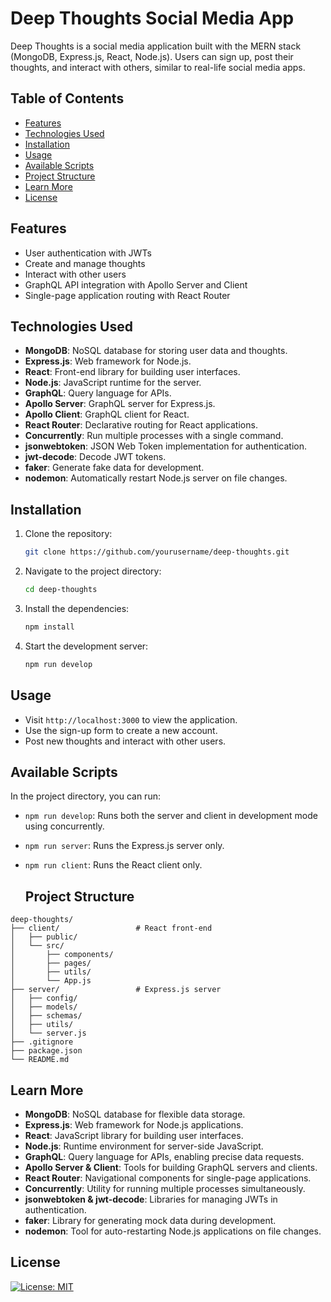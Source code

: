 # Deep Thoughts Social Media App

Deep Thoughts is a social media application built with the MERN stack (MongoDB, Express.js, React, Node.js). Users can sign up, post their thoughts, and interact with others, similar to real-life social media apps.

## Table of Contents

- [Features](#features)
- [Technologies Used](#technologies-used)
- [Installation](#installation)
- [Usage](#usage)
- [Available Scripts](#available-scripts)
- [Project Structure](#project-structure)
- [Learn More](#learn-more)
- [License](#license)

## Features

- User authentication with JWTs
- Create and manage thoughts
- Interact with other users
- GraphQL API integration with Apollo Server and Client
- Single-page application routing with React Router

## Technologies Used

- **MongoDB**: NoSQL database for storing user data and thoughts.
- **Express.js**: Web framework for Node.js.
- **React**: Front-end library for building user interfaces.
- **Node.js**: JavaScript runtime for the server.
- **GraphQL**: Query language for APIs.
- **Apollo Server**: GraphQL server for Express.js.
- **Apollo Client**: GraphQL client for React.
- **React Router**: Declarative routing for React applications.
- **Concurrently**: Run multiple processes with a single command.
- **jsonwebtoken**: JSON Web Token implementation for authentication.
- **jwt-decode**: Decode JWT tokens.
- **faker**: Generate fake data for development.
- **nodemon**: Automatically restart Node.js server on file changes.

## Installation

1. Clone the repository:
    ```sh
    git clone https://github.com/yourusername/deep-thoughts.git
    ```

2. Navigate to the project directory:
    ```sh
    cd deep-thoughts
    ```

3. Install the dependencies:
    ```sh
    npm install
    ```

4. Start the development server:
    ```sh
    npm run develop
    ```

## Usage

- Visit `http://localhost:3000` to view the application.
- Use the sign-up form to create a new account.
- Post new thoughts and interact with other users.

## Available Scripts

In the project directory, you can run:

- `npm run develop`: Runs both the server and client in development mode using concurrently.
- `npm run server`: Runs the Express.js server only.
- `npm run client`: Runs the React client only.

  ## Project Structure

```plaintext
deep-thoughts/
├── client/                 # React front-end
│   ├── public/
│   └── src/
│       ├── components/
│       ├── pages/
│       ├── utils/
│       └── App.js
├── server/                 # Express.js server
│   ├── config/
│   ├── models/
│   ├── schemas/
│   ├── utils/
│   └── server.js
├── .gitignore
├── package.json
└── README.md
```
## Learn More

- **MongoDB**: NoSQL database for flexible data storage.
- **Express.js**: Web framework for Node.js applications.
- **React**: JavaScript library for building user interfaces.
- **Node.js**: Runtime environment for server-side JavaScript.
- **GraphQL**: Query language for APIs, enabling precise data requests.
- **Apollo Server & Client**: Tools for building GraphQL servers and clients.
- **React Router**: Navigational components for single-page applications.
- **Concurrently**: Utility for running multiple processes simultaneously.
- **jsonwebtoken & jwt-decode**: Libraries for managing JWTs in authentication.
- **faker**: Library for generating mock data during development.
- **nodemon**: Tool for auto-restarting Node.js applications on file changes.

## License

[![License: MIT](https://img.shields.io/badge/License-MIT-yellow.svg)](https://opensource.org/licenses/MIT)

